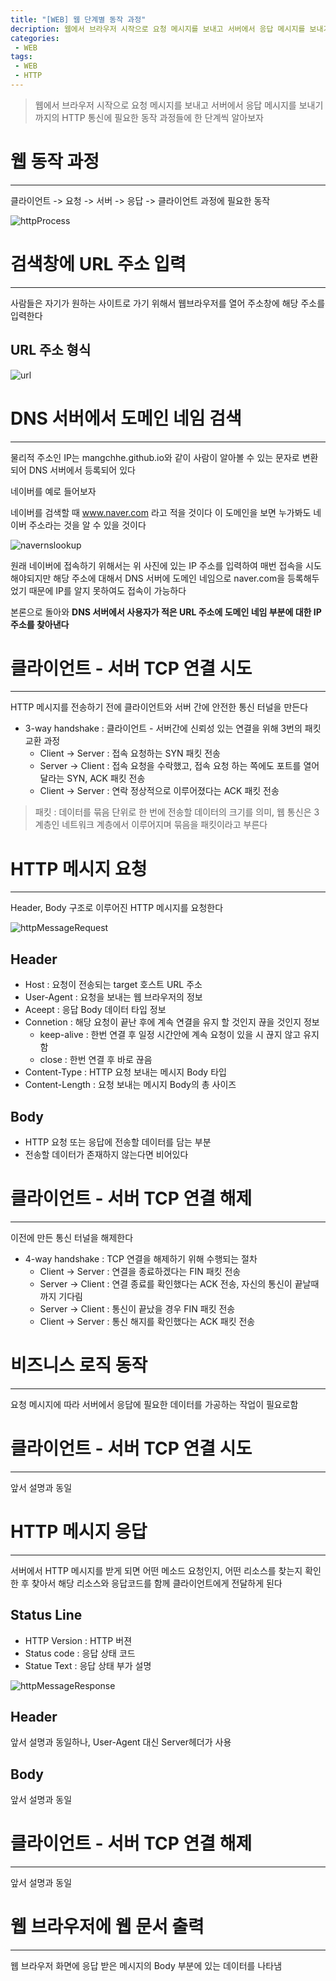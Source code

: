 ```yaml
---
title: "[WEB] 웹 단계별 동작 과정"
decription: 웹에서 브라우저 시작으로 요청 메시지를 보내고 서버에서 응답 메시지를 보내기까지의 HTTP 통신에 필요한 동작 과정들에 한 단계씩 알아보자
categories:
 - WEB
tags:
 - WEB
 - HTTP
---
```


> 웹에서 브라우저 시작으로 요청 메시지를 보내고 서버에서 응답 메시지를 보내기까지의 HTTP 통신에 필요한 동작 과정들에 한 단계씩 알아보자

# 웹 동작 과정

<hr>

클라이언트 -> 요청 -> 서버 -> 응답 -> 클라이언트 과정에 필요한 동작

![httpProcess](/assets/postImages/HttpActionProcess/httpProcess.jpg)

# 검색창에 URL 주소 입력

<hr>

사람들은 자기가 원하는 사이트로 가기 위해서 웹브라우저를 열어 주소창에 해당 주소를 입력한다

## URL 주소 형식

![url](/assets/postImages/HttpActionProcess/url.PNG)

# DNS 서버에서 도메인 네임 검색

<hr>

물리적 주소인 IP는 mangchhe.github.io와 같이 사람이 알아볼 수 있는 문자로 변환되어 DNS 서버에서 등록되어 있다

네이버를 예로 들어보자

네이버를 검색할 때 www.naver.com 라고 적을 것이다 이 도메인을 보면 누가봐도 네이버 주소라는 것을 알 수 있을 것이다

![navernslookup](/assets/postImages/HttpActionProcess/navernslookup.PNG)

원래 네이버에 접속하기 위해서는 위 사진에 있는 IP 주소를 입력하여 매번 접속을 시도해야되지만 해당 주소에 대해서 DNS 서버에 도메인 네임으로 naver.com을 등록해두었기 때문에 IP를 알지 못하여도 접속이 가능하다

본론으로 돌아와 **DNS 서버에서 사용자가 적은 URL 주소에 도메인 네임 부분에 대한 IP 주소를 찾아낸다**

# 클라이언트 - 서버 TCP 연결 시도

<hr>

HTTP 메시지를 전송하기 전에 클라이언트와 서버 간에 안전한 통신 터널을 만든다

- 3-way handshake : 클라이언트 - 서버간에 신뢰성 있는 연결을 위해 3번의 패킷 교환 과정
  - Client -> Server : 접속 요청하는 SYN 패킷 전송
  - Server -> Client : 접속 요청을 수락했고, 접속 요청 하는 쪽에도 포트를 열어달라는 SYN, ACK 패킷 전송
  - Client -> Server : 연락 정상적으로 이루어졌다는 ACK 패킷 전송

> 패킷 : 데이터를 묶음 단위로 한 번에 전송할 데이터의 크기를 의미, 웹 통신은 3계층인 네트워크 계층에서 이루어지며 묶음을 패킷이라고 부른다

# HTTP 메시지 요청

<hr>

Header, Body 구조로 이루어진 HTTP 메시지를 요청한다

![httpMessageRequest](/assets/postImages/HttpActionProcess/httpMessageRequest.PNG)

## Header

- Host : 요청이 전송되는 target 호스트 URL 주소
- User-Agent : 요청을 보내는 웹 브라우저의 정보
- Aceept : 응답 Body 데이터 타입 정보
- Connetion : 해당 요청이 끝난 후에 계속 연결을 유지 할 것인지 끊을 것인지 정보
  - keep-alive : 한번 연결 후 일정 시간안에 계속 요청이 있을 시 끊지 않고 유지함
  - close : 한번 연결 후 바로 끊음
- Content-Type : HTTP 요청 보내는 메시지 Body 타입
- Content-Length : 요청 보내는 메시지 Body의 총 사이즈

## Body

- HTTP 요청 또는 응답에 전송할 데이터를 담는 부분
- 전송할 데이터가 존재하지 않는다면 비어있다

# 클라이언트 - 서버 TCP 연결 해제

<hr>

이전에 만든 통신 터널을 해제한다

- 4-way handshake : TCP 연결을 해제하기 위해 수행되는 절차
  - Client -> Server : 연결을 종료하겠다는 FIN 패킷 전송
  - Server -> Client : 연결 종료를 확인했다는 ACK 전송, 자신의 통신이 끝날때까지 기다림
  - Server -> Client : 통신이 끝났을 경우 FIN 패킷 전송
  - Client -> Server : 통신 해지를 확인했다는 ACK 패킷 전송

# 비즈니스 로직 동작

<hr>

요청 메시지에 따라 서버에서 응답에 필요한 데이터를 가공하는 작업이 필요로함

# 클라이언트 - 서버 TCP 연결 시도

<hr>

앞서 설명과 동일

# HTTP 메시지 응답

<hr>

서버에서 HTTP 메시지를 받게 되면 어떤 메소드 요청인지, 어떤 리소스를 찾는지 확인한 후 찾아서 해당 리소스와 응답코드를 함께 클라이언트에게 전달하게 된다

## Status Line

- HTTP Version : HTTP 버젼
- Status code : 응답 상태 코드
- Statue Text : 응답 상태 부가 설명

![httpMessageResponse](/assets/postImages/HttpActionProcess/httpMessageResponse.PNG)

## Header

앞서 설명과 동일하나, User-Agent 대신 Server헤더가 사용

## Body

앞서 설명과 동일

# 클라이언트 - 서버 TCP 연결 해제

<hr>

앞서 설명과 동일

# 웹 브라우저에 웹 문서 출력

<hr>

웹 브라우저 화면에 응답 받은 메시지의 Body 부분에 있는 데이터를 나타냄
